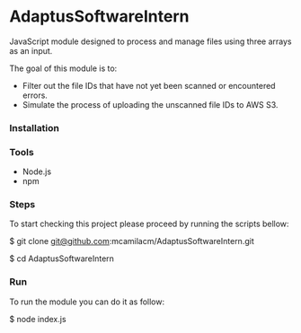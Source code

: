 # AdaptusSoftwareIntern

JavaScript module designed to process and manage files using three arrays as an input. 

The goal of this module is to:

* Filter out the file IDs that have not yet been scanned or encountered errors.
* Simulate the process of uploading the unscanned file IDs to AWS S3.

### Installation

### Tools
* Node.js
* npm

### Steps

To start checking this project please proceed by running the scripts bellow:

$ git clone git@github.com:mcamilacm/AdaptusSoftwareIntern.git

$ cd AdaptusSoftwareIntern

### Run

To run the module you can do it as follow: 

$ node index.js
